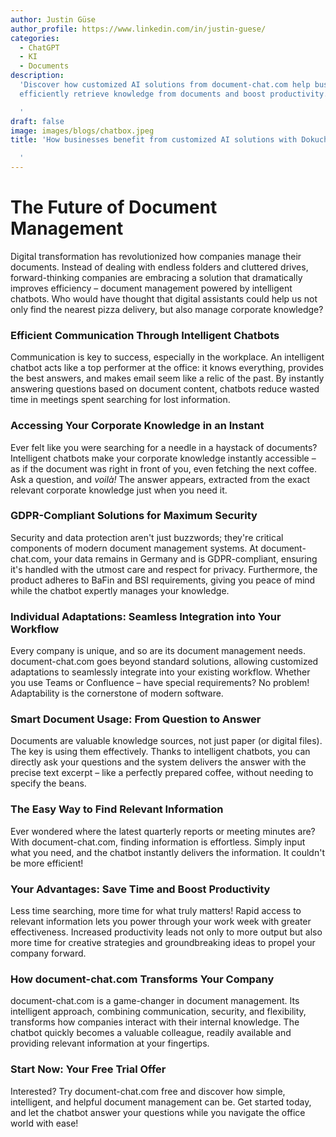 ```yaml
---
author: Justin Güse
author_profile: https://www.linkedin.com/in/justin-guese/
categories:
  - ChatGPT
  - KI
  - Documents
description:
  'Discover how customized AI solutions from document-chat.com help businesses
  efficiently retrieve knowledge from documents and boost productivity.

  '
draft: false
image: images/blogs/chatbox.jpeg
title: 'How businesses benefit from customized AI solutions with Dokuchat.de

  '
---
```


# The Future of Document Management

Digital transformation has revolutionized how companies manage their documents. Instead of dealing with endless folders and cluttered drives, forward-thinking companies are embracing a solution that dramatically improves efficiency – document management powered by intelligent chatbots. Who would have thought that digital assistants could help us not only find the nearest pizza delivery, but also manage corporate knowledge?

### Efficient Communication Through Intelligent Chatbots

Communication is key to success, especially in the workplace. An intelligent chatbot acts like a top performer at the office: it knows everything, provides the best answers, and makes email seem like a relic of the past. By instantly answering questions based on document content, chatbots reduce wasted time in meetings spent searching for lost information.

### Accessing Your Corporate Knowledge in an Instant

Ever felt like you were searching for a needle in a haystack of documents? Intelligent chatbots make your corporate knowledge instantly accessible – as if the document was right in front of you, even fetching the next coffee. Ask a question, and _voilà!_ The answer appears, extracted from the exact relevant corporate knowledge just when you need it.

### GDPR-Compliant Solutions for Maximum Security

Security and data protection aren't just buzzwords; they're critical components of modern document management systems. At document-chat.com, your data remains in Germany and is GDPR-compliant, ensuring it's handled with the utmost care and respect for privacy. Furthermore, the product adheres to BaFin and BSI requirements, giving you peace of mind while the chatbot expertly manages your knowledge.

### Individual Adaptations: Seamless Integration into Your Workflow

Every company is unique, and so are its document management needs. document-chat.com goes beyond standard solutions, allowing customized adaptations to seamlessly integrate into your existing workflow. Whether you use Teams or Confluence – have special requirements? No problem! Adaptability is the cornerstone of modern software.

### Smart Document Usage: From Question to Answer

Documents are valuable knowledge sources, not just paper (or digital files). The key is using them effectively. Thanks to intelligent chatbots, you can directly ask your questions and the system delivers the answer with the precise text excerpt – like a perfectly prepared coffee, without needing to specify the beans.

### The Easy Way to Find Relevant Information

Ever wondered where the latest quarterly reports or meeting minutes are? With document-chat.com, finding information is effortless. Simply input what you need, and the chatbot instantly delivers the information. It couldn't be more efficient!

### Your Advantages: Save Time and Boost Productivity

Less time searching, more time for what truly matters! Rapid access to relevant information lets you power through your work week with greater effectiveness. Increased productivity leads not only to more output but also more time for creative strategies and groundbreaking ideas to propel your company forward.

### How document-chat.com Transforms Your Company

document-chat.com is a game-changer in document management. Its intelligent approach, combining communication, security, and flexibility, transforms how companies interact with their internal knowledge. The chatbot quickly becomes a valuable colleague, readily available and providing relevant information at your fingertips.

### Start Now: Your Free Trial Offer

Interested? Try document-chat.com free and discover how simple, intelligent, and helpful document management can be. Get started today, and let the chatbot answer your questions while you navigate the office world with ease!
